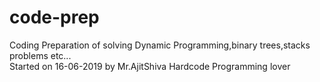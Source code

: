 # code-prep
Coding Preparation of solving Dynamic Programming,binary trees,stacks problems etc...  
Started on 16-06-2019 by Mr.AjitShiva Hardcode Programming lover
